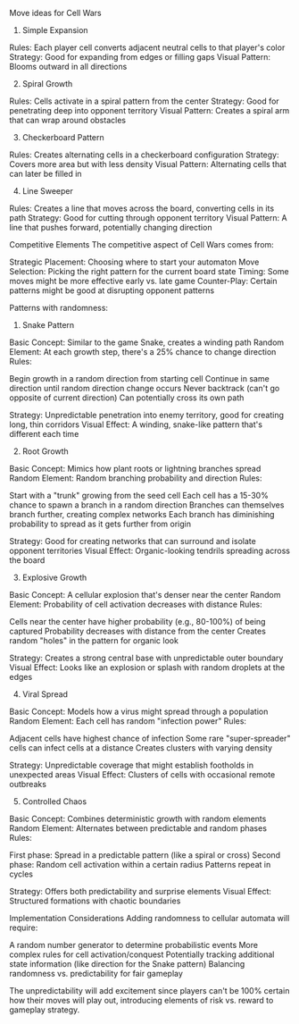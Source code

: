 Move ideas for Cell Wars

1. Simple Expansion

Rules: Each player cell converts adjacent neutral cells to that player's color
Strategy: Good for expanding from edges or filling gaps
Visual Pattern: Blooms outward in all directions

2. Spiral Growth

Rules: Cells activate in a spiral pattern from the center
Strategy: Good for penetrating deep into opponent territory
Visual Pattern: Creates a spiral arm that can wrap around obstacles

3. Checkerboard Pattern

Rules: Creates alternating cells in a checkerboard configuration
Strategy: Covers more area but with less density
Visual Pattern: Alternating cells that can later be filled in

4. Line Sweeper

Rules: Creates a line that moves across the board, converting cells in its path
Strategy: Good for cutting through opponent territory
Visual Pattern: A line that pushes forward, potentially changing direction

Competitive Elements
The competitive aspect of Cell Wars comes from:

Strategic Placement: Choosing where to start your automaton
Move Selection: Picking the right pattern for the current board state
Timing: Some moves might be more effective early vs. late game
Counter-Play: Certain patterns might be good at disrupting opponent patterns

Patterns with randomness:

1. Snake Pattern

Basic Concept: Similar to the game Snake, creates a winding path
Random Element: At each growth step, there's a 25% chance to change direction
Rules:

Begin growth in a random direction from starting cell
Continue in same direction until random direction change occurs
Never backtrack (can't go opposite of current direction)
Can potentially cross its own path


Strategy: Unpredictable penetration into enemy territory, good for creating long, thin corridors
Visual Effect: A winding, snake-like pattern that's different each time

2. Root Growth

Basic Concept: Mimics how plant roots or lightning branches spread
Random Element: Random branching probability and direction
Rules:

Start with a "trunk" growing from the seed cell
Each cell has a 15-30% chance to spawn a branch in a random direction
Branches can themselves branch further, creating complex networks
Each branch has diminishing probability to spread as it gets further from origin


Strategy: Good for creating networks that can surround and isolate opponent territories
Visual Effect: Organic-looking tendrils spreading across the board

3. Explosive Growth

Basic Concept: A cellular explosion that's denser near the center
Random Element: Probability of cell activation decreases with distance
Rules:

Cells near the center have higher probability (e.g., 80-100%) of being captured
Probability decreases with distance from the center
Creates random "holes" in the pattern for organic look


Strategy: Creates a strong central base with unpredictable outer boundary
Visual Effect: Looks like an explosion or splash with random droplets at the edges

4. Viral Spread

Basic Concept: Models how a virus might spread through a population
Random Element: Each cell has random "infection power"
Rules:

Adjacent cells have highest chance of infection
Some rare "super-spreader" cells can infect cells at a distance
Creates clusters with varying density


Strategy: Unpredictable coverage that might establish footholds in unexpected areas
Visual Effect: Clusters of cells with occasional remote outbreaks

5. Controlled Chaos

Basic Concept: Combines deterministic growth with random elements
Random Element: Alternates between predictable and random phases
Rules:

First phase: Spread in a predictable pattern (like a spiral or cross)
Second phase: Random cell activation within a certain radius
Patterns repeat in cycles


Strategy: Offers both predictability and surprise elements
Visual Effect: Structured formations with chaotic boundaries

Implementation Considerations
Adding randomness to cellular automata will require:

A random number generator to determine probabilistic events
More complex rules for cell activation/conquest
Potentially tracking additional state information (like direction for the Snake pattern)
Balancing randomness vs. predictability for fair gameplay

The unpredictability will add excitement since players can't be 100% certain how their moves will play out, introducing elements of risk vs. reward to gameplay strategy.
